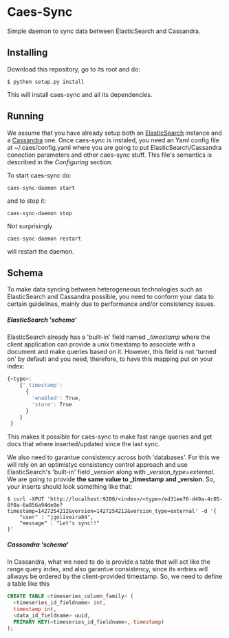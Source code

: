 # Caes-Sync
Simple daemon to sync data between ElasticSearch and Cassandra.

## Installing

Download this repository, go to its root and do:
```shell 
$ python setup.py install
```

This will install caes-sync and all its dependencies.

## Running

We assume that you have already setup both an [ElasticSearch](https://www.elastic.co/ "Elastic Search") instance and a [Cassandra](http://cassandra.apache.org/ "Cassandra") one. Once caes-sync is instaled, you need an Yaml config file at ~/.caes/config.yaml where you are going to put ElasticSearch/Cassandra conection parameters and other caes-sync stuff. This file's semantics is described in the *Configuring* section.

To start caes-sync do:

```shell
caes-sync-daemon start
```

and to stop it:

```shell
caes-sync-daemon stop
```

Not surprisingly

```shell
caes-sync-daemon restart
```

will restart the daemon.

## Schema

To make data syncing between heterogeneous technologies such as ElasticSearch and Cassandra possible, you need to conform your data to certain guidelines, mainly due to performance and/or consistency issues.

##### ElasticSearch 'schema'

ElasticSearch already has a 'built-in' field named *_timestamp* where the client application can provide a unix timestamp to associate with a document and make queries based on it. However, this field is not 'turned on' by default and you need, therefore, to have this mapping put on your index:

```javascript
{<type>: 
    {'_timestamp': 
      {
        'enabled': True, 
        'store': True
      }
    }
 }
```

This makes it possible for caes-sync to make fast range queries and get docs that where inserted/updated since the last sync.

We also need to garantue consistency across both 'databases'. For this we will rely on an optimistyc consistency control approach and use ElasticSearch's 'built-in' field *_version* along with *_version_type=external*. We are going to provide **the same value to _timestamp and _version**. So, your inserts should look something like that:

```shell
$ curl -XPUT 'http://localhost:9200/<index>/<type>/ed31ee76-d49a-4c05-8f0a-6a856a94de8e?timestamp=1427254212&version=1427254212&version_type=external' -d '{
    "user" : "jgoliveira84",
    "message" : "Let's sync!!"
}'
```

##### Cassandra 'schema'

In Cassandra, what we need to do is provide a table that will act like the range query index, and also garantue consistency, since its entries will allways be ordered by the client-provided timestamp. So, we need to define a table like this 

```SQL
CREATE TABLE <timeseries_column_family> (
  <timeseries_id_fieldname> int,
  timestamp int,
  <data_id_fieldname> uuid,
  PRIMARY KEY(<timeseries_id_fieldname>, timestamp)
);
```




